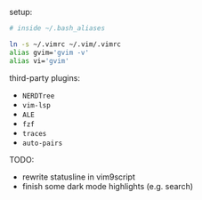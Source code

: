 setup:

```bash
# inside ~/.bash_aliases

ln -s ~/.vimrc ~/.vim/.vimrc
alias gvim='gvim -v'
alias vi='gvim' 
```

third-party plugins:

- `NERDTree`
- `vim-lsp`
- `ALE`
- `fzf`
- `traces`
- `auto-pairs`

TODO:

- rewrite statusline in vim9script
- finish some dark mode highlights (e.g. search)
